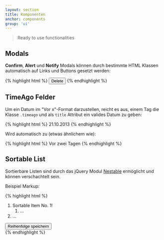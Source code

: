 ```yaml
---
layout: section
title: Komponenten
anchor: components
group: 'ui'
---
```


> Ready to use functionalities


## Modals

**Confirm**, **Alert** und **Notify** Modals können durch bestimmte HTML Klassen automatisch auf Links und Buttons gesetzt werden:

{% highlight html %}
<button class="dialog" href="/some/action" data-content="Do you really want to delete this item?" data-type="danger">Delete</button>
{% endhighlight %}


## TimeAgo Felder

Um ein Datum im "Vor x"-Format darzustellen, reicht es aus, einem Tag die Klasse `.timeago` und als `title` Attribut ein valides Datum zu geben:

{% highlight html %}
<span class="timeago" title="Mon Oct 20 2013 12:25:20 GMT+0200 (CEST)">21.10.2013</span>
{% endhighlight %}

Wird automatisch zu (etwas ähnlichem wie):

{% highlight html %}
<span class="timeago" title="20.10.2013">Vor zwei Tagen</span>
{% endhighlight %}


## Sortable List

Sortierbare Listen sind durch das jQuery Modul [Nestable](http://dbushell.github.io/Nestable/) ermöglicht und können verschachtelt sein.

Beispiel Markup:

{% highlight html %}
<!-- das Attribut data-action enthält die URL
    über die die neue Sortierung gespeichert werden kann -->
<div class="sortable" data-action="/save/my/sort">
    <ol class="sortable-list">
        <!-- das data-id Attribut enthält die ID des jeweiligen Inhaltes -->
        <li class="sortable-item" data-id="1">
            <div class="sortable-item-inner">
                <!-- das element, das dem Benutzer das Draggen erlaubt -->
                <span class="sortable-handle">
                    <i class="glyphicon glyphicon-resize-vertical"></i>
                </span>
                <!-- Inhalt des jeweiligen Items -->
                Sortable Item No. 1!
            </div>
            <!-- weitere Verschachtelungen -->
            <ol class="sortable-list">
                <li class="sortable-item" data-id="941">
                    ...
                </li>
            </ol>
        </li>
        <li class="sortable-item" data-id="312">
            ...
        </li>
    </ol>
    <div class="sortable-actions">
        <!-- ein Link oder Button, der die aktion "Speichern" auslöst -->
        <!-- wichtig sind die Klassen .sortable-save-action und .is-hidden -->
        <button class="btn btn-success sortable-save-action is-hidden">
            Reihenfolge speichern
        </button>
    </div>
</div>
{% endhighlight %}

